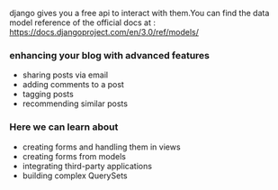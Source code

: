 django gives you a free api to interact with them.You can find the data model reference of the official
docs at :
https://docs.djangoproject.com/en/3.0/ref/models/


### enhancing your blog with advanced features

- sharing posts via email
- adding comments to a post
- tagging posts
- recommending similar posts

### Here we can learn about
- creating forms and handling them in views
- creating forms from models 
- integrating third-party applications
- building complex QuerySets
